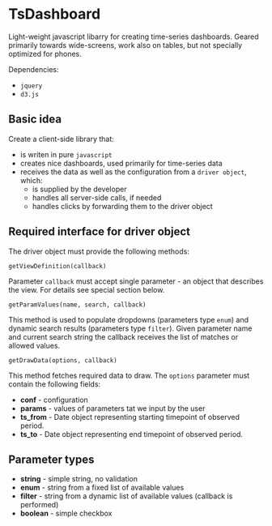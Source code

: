 # TsDashboard

Light-weight javascript libarry for creating time-series dashboards. 
Geared primarily towards wide-screens, work also on tables, but not specially optimized for phones.

Dependencies:

- `jquery`
- `d3.js`

## Basic idea

Create a client-side library that:

- is writen in pure `javascript`
- creates nice dashboards, used primarily for time-series data
- receives the data as well as the configuration from a `driver object`, which:
    - is supplied by the developer
    - handles all server-side calls, if needed
    - handles clicks by forwarding them to the driver object

## Required interface for driver object

The driver object must provide the following methods:

    getViewDefinition(callback)

Parameter `callback` must accept single parameter - an object that describes the view. For details see special section below.

    getParamValues(name, search, callback)

This method is used to populate dropdowns (parameters type `enum`) 
and dynamic search results (parameters type `filter`). Given parameter name 
and current search string the callback receives the list of matches or allowed values.

    getDrawData(options, callback)

This method fetches required data to draw. The `options` parameter must contain the following fields:

- **conf** - configuration 
- **params** - values of parameters tat we input by the user
- **ts_from** - Date object representing starting timepoint of observed period.
- **ts_to** - Date object representing end timepoint of observed period.

## Parameter types

- **string** - simple string, no validation
- **enum** - string from a fixed list of available values
- **filter** - string from a dynamic list of available values (callback is performed)
- **boolean** - simple checkbox
